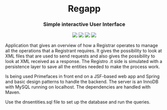 <h1 align="center">Regapp</h1>
<h3 align="center">Simple interactive User Interface</h3>

<p align="center" >
  <img src="https://img.shields.io/badge/Java-ED8B00?style=for-the-badge&logo=java&logoColor=white" />
  <img src="https://img.shields.io/badge/apache_maven-C71A36?style=for-the-badge&logo=apachemaven&logoColor=white" />
  <img src="https://img.shields.io/badge/Spring-6DB33F?style=for-the-badge&logo=spring&logoColor=white" />
  <img src="https://img.shields.io/badge/MySQL-005C84?style=for-the-badge&logo=mysql&logoColor=white" />
</p>

<p> Application that gives an overview of how a Registrar operates to manage all the operations that a Registrant requires. 
It gives the possibility to look at XML files that are used to send requests and also gives the possibility to look at XML received as a response. 
The Registro .it side is simulated with a persistence layer to save all the entities needed to make the process work. </p>

<p> Is being used Primefaces in front end on a JSF-based web app and Spring and basic design patterns to handle the backend.
The server is an InnoDB with MySQL running on localhost. The dependencies are handled with Maven. </p>

<p> Use the dnsentities.sql file to set up the database and run the queries. </p>
